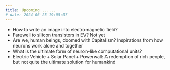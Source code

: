 ```yaml
---
title: Upcoming ......
# date: 2024-06-25 19:05:07
---
```


- How to write an image into electromagnetic field? 
- Farewell to silicon transistors in EV? Not yet
- Are we, human beings, doomed with Capitalism? Inspirations from how neurons work alone and together
- What is the ultimate form of neuron-like computational units? 
- Electric Vehicle + Solar Panel + Powerwall: A redemption of rich people, but not quite the ultimate solution for humankind
